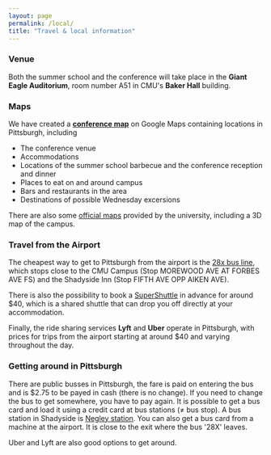 ```yaml
---
layout: page
permalink: /local/
title: "Travel & local information"
---
```


### Venue

Both the summer school and the conference will take place in the **Giant Eagle
Auditorium**, room number A51 in CMU's **Baker Hall** building.

### Maps

We have created a **[conference
map](https://www.google.com/maps/d/viewer?mid=1Eq3-6x6P75jL6tUcY7eDLOuoL2-7NbHc&ll=40.448091221474606%2C-79.94874355000002&z=13)**
on Google Maps containing locations in Pittsburgh, including

* The conference venue
* Accommodations
* Locations of the summer school barbecue and the conference reception and dinner
* Places to eat on and around campus
* Bars and restaurants in the area
* Destinations of possible Wednesday excersions

There are also some [official maps](https://www.cmu.edu/visit/maps-parking-transportation.html) provided by the university, including a 
3D map of the campus.
<!-- 
CMU maps of the 
[Here](https://www.cmu.edu/visit/index.html) is some official information on how
to get to the campus. And
 you can find
a 3D campus map. -->

### Travel from the Airport

The cheapest way to get to Pittsburgh from the airport is the [28x bus
line](https://www.portauthority.org/pdfs/28X.pdf), which stops close to the CMU
Campus (Stop MOREWOOD AVE AT FORBES AVE FS) and the Shadyside Inn (Stop
FIFTH AVE OPP AIKEN AVE). 

There is also the possibility to book a
[SuperShuttle](https://www.supershuttle.com/locations/pittsburgh-pit/) in
advance for around $40, which is a shared shuttle that can drop you off directly
at your accommodation.

Finally, the ride sharing services **Lyft** and **Uber** operate in Pittsburgh,
with prices for trips from the airport starting at around $40 and varying
throughout the day.

### Getting around in Pittsburgh

There are public busses in Pittsburgh, the fare is paid on entering the bus and
is $2.75 to be payed in cash (there is no change). If you need to change the bus
to get somewhere, you have to pay again. It is possible to get a bus card and
load it using a credit card at bus stations (≠ bus stop). A bus station in
Shadyside is [Negley
station](https://www.google.de/maps/place/East+Busway+at+Negley+Station+D/@40.4539493,-79.9350931,16.5z/data=!4m5!3m4!1s0x8834f212ef940167:0xac09c380df0b750f!8m2!3d40.4568!4d-79.932492).
You can also get a bus card from a machine at the airport. It is close to the
exit where the bus '28X' leaves.

Uber and Lyft are also good options to get around.
